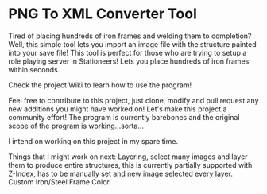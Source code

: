 # PNG To XML Converter Tool
Tired of placing hundreds of iron frames and welding them to completion? Well, this simple tool lets you import an image file with the structure painted into your save file! This tool is perfect for those who are trying to setup a role playing server in Stationeers! Lets  you place hundreds of iron frames within seconds.

Check the project Wiki to learn how to use the program!

Feel free to contribute to this project, just clone, modify and pull request any new additions you might have worked on!
Let's make this project a community effort! The program is currently barebones and the original scope of the program is working...sorta...

I intend on working on this project in my spare time.

Things that I might work on next:
Layering, select many images and layer them to produce entire structures, this is currently partially supported with Z-Index, has to be manually set and new image selected every layer.
Custom Iron/Steel Frame Color.

